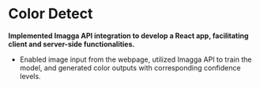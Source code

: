 # Color Detect

**Implemented Imagga API integration to develop a React app, facilitating client and server-side functionalities.**    
- Enabled image input from the webpage, utilized Imagga API to train the model, and generated color outputs with corresponding confidence levels.
